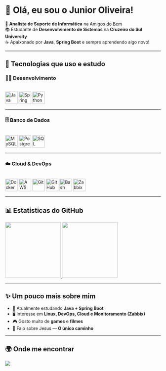 # 👋 Olá, eu sou o **Junior Oliveira!**

🎯 **Analista de Suporte de Informática** na [Amigos do Bem](https://www.amigosdobem.org/)  
📚 Estudante de **Desenvolvimento de Sistemas** na **Cruzeiro do Sul University**  
☕ Apaixonado por **Java**, **Spring Boot** e sempre aprendendo algo novo!

---

## 🚀 Tecnologias que uso e estudo

### 👨‍💻 Desenvolvimento
<div style="display: inline_block"><br>
  <img src="https://cdn.jsdelivr.net/gh/devicons/devicon/icons/java/java-original.svg" width="40" alt="Java"/>
  <img src="https://cdn.jsdelivr.net/gh/devicons/devicon/icons/spring/spring-original.svg" width="40" alt="Spring Boot"/>
  <img src="https://cdn.jsdelivr.net/gh/devicons/devicon/icons/python/python-original.svg" width="40" alt="Python"/>
</div>

---

### 🗄️ Banco de Dados
<div style="display: inline_block"><br>
  <img src="https://cdn.jsdelivr.net/gh/devicons/devicon/icons/mysql/mysql-original.svg" width="40" alt="MySQL"/>
  <img src="https://cdn.jsdelivr.net/gh/devicons/devicon/icons/postgresql/postgresql-original.svg" width="40" alt="PostgreSQL"/>
  <img src="https://cdn.jsdelivr.net/gh/devicons/devicon/icons/microsoftsqlserver/microsoftsqlserver-plain.svg" width="40" alt="SQL Server"/>
</div>

---

### ☁️ Cloud & DevOps
<div style="display: inline_block"><br>
  <img src="https://cdn.jsdelivr.net/gh/devicons/devicon/icons/docker/docker-original.svg" width="40" alt="Docker"/>
  <img src="https://cdn.jsdelivr.net/gh/devicons/devicon/icons/amazonwebservices/amazonwebservices-original.svg" width="40" alt="AWS"/>
  <img src="https://cdn.jsdelivr.net/gh/devicons/devicon/icons/git/git-original.svg" width="40" alt="Git"/>
  <img src="https://cdn.jsdelivr.net/gh/devicons/devicon/icons/github/github-original.svg" width="40" alt="GitHub CI/CD"/>
  <img src="https://cdn.jsdelivr.net/gh/devicons/devicon/icons/bash/bash-original.svg" width="40" alt="Bash"/>
  <img src="https://cdn.jsdelivr.net/gh/devicons/devicon/icons/zabbix/zabbix-original.svg" width="40" alt="Zabbix"/>
</div>

---

## 📊 Estatísticas do GitHub

<div>
  <a href="https://github.com/TempJunior">
    <img height="180em" src="https://github-readme-stats.vercel.app/api?username=TempJunior&show_icons=true&theme=tokyonight&include_all_commits=true&count_private=true"/>
    <img height="180em" src="https://github-readme-stats.vercel.app/api/top-langs/?username=TempJunior&layout=compact&langs_count=7&theme=tokyonight"/>
  </a>
</div>

---

## ✨ Um pouco mais sobre mim

- 🌱 Atualmente estudando **Java + Spring Boot**  
- 🖥️ Interesse em **Linux, DevOps, Cloud e Monitoramento (Zabbix)**  
- 🎮 Gosto muito de **games** e **filmes**  
- 🙏 Falo sobre Jesus — **O único caminho**

---

## 🌍 Onde me encontrar

<a href="https://www.linkedin.com/in/junior-oliveira-91095a297" target="_blank">
  <img src="https://img.shields.io/badge/-LinkedIn-%230077B5?style=for-the-badge&logo=linkedin&logoColor=white"/>
</a>
